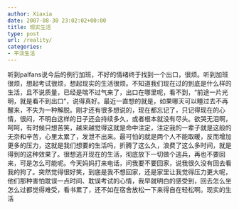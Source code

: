 ```yaml
---
author: Xiaxia
date: 2007-08-30 23:02:02+00:00
title: 现实生活
type: post
url: /reality/
categories:
- 平淡生活
---
```


听到palfans说今后的例行加班，不好的情绪终于找到一个出口，很烦。听到加班很烦，想起考试很烦，想起现实的生活很烦。不知道我们现在过的到底是什么样的生活，且不说质量，已经是喘不过气来了，出口在哪里呢，看不到，“前途一片光明，就是看不到出口”，说得真好。最近一直想的就是，如果哪天可以睡过去不再醒来，不失为一种解脱。刚才还有很多想说的，现在都忘记了，只记得现在的心情，很闷，不明白这样的日子还会持续多久，或者根本就没有尽头。欲哭无泪啊，呵呵，有时候只想苦笑，越来越觉得这就是命中注定，注定我的一辈子就是这般的无奈和辛苦，心里太累了，发泄不出来。最可怕的就是两个人不能取暖，反而增加更多的压力，这就是我们想要的生活吗，折腾了这么久，浪费了这么多时间，就是得到的这种效果了。很想逃开现在的生活，彻底放下一切做个逃兵，再也不要回来，可是怎么可能呢。今天妈妈打来电话，问我要不要回家，说我很久没有回去看我的狗了。突然觉得很好笑，到底是我不想回家，还是家里让我觉得压力更大呢，他们那种害怕耽误一点时间、耽误考试的心情，我早就明白的感受到，回去怎么坐怎么过都觉得难受，看书累了，还不如在宿舍放松一下来得自在轻松啊。现实的生活
